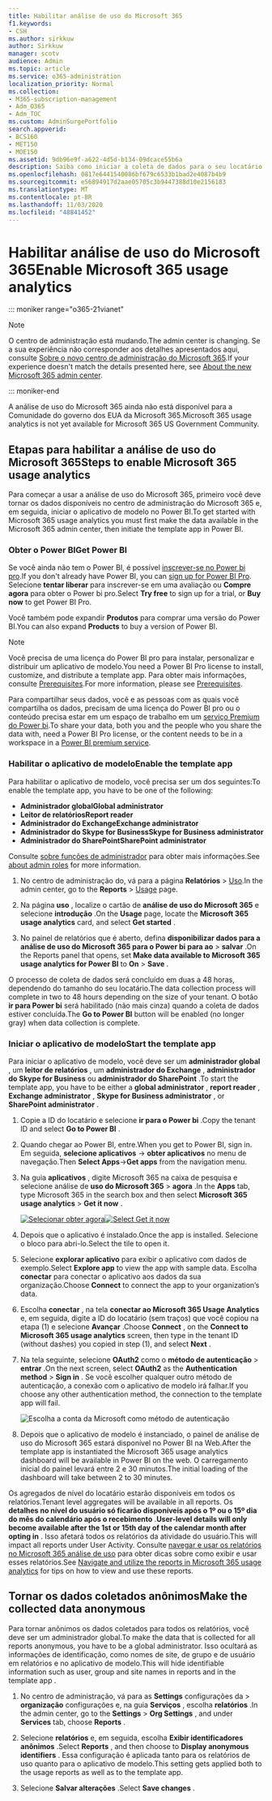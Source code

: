 ```yaml
---
title: Habilitar análise de uso do Microsoft 365
f1.keywords:
- CSH
ms.author: sirkkuw
author: Sirkkuw
manager: scotv
audience: Admin
ms.topic: article
ms.service: o365-administration
localization_priority: Normal
ms.collection:
- M365-subscription-management
- Adm_O365
- Adm_TOC
ms.custom: AdminSurgePortfolio
search.appverid:
- BCS160
- MET150
- MOE150
ms.assetid: 9db96e9f-a622-4d5d-b134-09dcace55b6a
description: Saiba como iniciar a coleta de dados para o seu locatário usando o aplicativo de modelo de análise de uso do Microsoft 365 no Power BI.
ms.openlocfilehash: 0817e6441540086bf679c6533b1bad2e4087b4b9
ms.sourcegitcommit: e56894917d2aae05705c3b9447388d10e2156183
ms.translationtype: MT
ms.contentlocale: pt-BR
ms.lasthandoff: 11/03/2020
ms.locfileid: "48841452"
---
```

# <a name="enable-microsoft-365-usage-analytics"></a><span data-ttu-id="4f19c-103">Habilitar análise de uso do Microsoft 365</span><span class="sxs-lookup"><span data-stu-id="4f19c-103">Enable Microsoft 365 usage analytics</span></span>

::: moniker range="o365-21vianet"

> [!NOTE]
> <span data-ttu-id="4f19c-104">O centro de administração está mudando.</span><span class="sxs-lookup"><span data-stu-id="4f19c-104">The admin center is changing.</span></span> <span data-ttu-id="4f19c-105">Se a sua experiência não corresponder aos detalhes apresentados aqui, consulte [Sobre o novo centro de administração do Microsoft 365](https://docs.microsoft.com/microsoft-365/admin/microsoft-365-admin-center-preview?view=o365-21vianet).</span><span class="sxs-lookup"><span data-stu-id="4f19c-105">If your experience doesn't match the details presented here, see [About the new Microsoft 365 admin center](https://docs.microsoft.com/microsoft-365/admin/microsoft-365-admin-center-preview?view=o365-21vianet).</span></span>

::: moniker-end

<span data-ttu-id="4f19c-106">A análise de uso do Microsoft 365 ainda não está disponível para a Comunidade do governo dos EUA da Microsoft 365.</span><span class="sxs-lookup"><span data-stu-id="4f19c-106">Microsoft 365 usage analytics is not yet available for Microsoft 365 US Government Community.</span></span>
  
## <a name="steps-to-enable-microsoft-365-usage-analytics"></a><span data-ttu-id="4f19c-107">Etapas para habilitar a análise de uso do Microsoft 365</span><span class="sxs-lookup"><span data-stu-id="4f19c-107">Steps to enable Microsoft 365 usage analytics</span></span>

<span data-ttu-id="4f19c-108">Para começar a usar a análise de uso do Microsoft 365, primeiro você deve tornar os dados disponíveis no centro de administração do Microsoft 365 e, em seguida, iniciar o aplicativo de modelo no Power BI.</span><span class="sxs-lookup"><span data-stu-id="4f19c-108">To get started with Microsoft 365 usage analytics you must first make the data available in the Microsoft 365 admin center, then initiate the template app in Power BI.</span></span>
  
### <a name="get-power-bi"></a><span data-ttu-id="4f19c-109">Obter o Power BI</span><span class="sxs-lookup"><span data-stu-id="4f19c-109">Get Power BI</span></span>

<span data-ttu-id="4f19c-110">Se você ainda não tem o Power BI, é possível [inscrever-se no Power bi pro](https://go.microsoft.com/fwlink/p/?linkid=845347).</span><span class="sxs-lookup"><span data-stu-id="4f19c-110">If you don't already have Power BI, you can [sign up for Power BI Pro](https://go.microsoft.com/fwlink/p/?linkid=845347).</span></span> <span data-ttu-id="4f19c-111">Selecione **tentar liberar** para inscrever-se em uma avaliação ou **Compre agora** para obter o Power bi pro.</span><span class="sxs-lookup"><span data-stu-id="4f19c-111">Select **Try free** to sign up for a trial, or **Buy now** to get Power BI Pro.</span></span>
  
  
<span data-ttu-id="4f19c-112">Você também pode expandir **Produtos** para comprar uma versão do Power BI.</span><span class="sxs-lookup"><span data-stu-id="4f19c-112">You can also expand **Products** to buy a version of Power BI.</span></span> 

> [!NOTE]
> <span data-ttu-id="4f19c-113">Você precisa de uma licença do Power BI pro para instalar, personalizar e distribuir um aplicativo de modelo.</span><span class="sxs-lookup"><span data-stu-id="4f19c-113">You need a Power BI Pro license to install, customize, and distribute a template app.</span></span> <span data-ttu-id="4f19c-114">Para obter mais informações, consulte [Prerequisites](https://docs.microsoft.com/power-bi/service-template-apps-install-distribute?source=docs#prerequisites).</span><span class="sxs-lookup"><span data-stu-id="4f19c-114">For more information, please see [Prerequisites](https://docs.microsoft.com/power-bi/service-template-apps-install-distribute?source=docs#prerequisites).</span></span>

<span data-ttu-id="4f19c-115">Para compartilhar seus dados, você e as pessoas com as quais você compartilha os dados, precisam de uma licença do Power BI pro ou o conteúdo precisa estar em um espaço de trabalho em um [serviço Premium do Power bi](https://docs.microsoft.com/power-bi/service-premium-what-is).</span><span class="sxs-lookup"><span data-stu-id="4f19c-115">To share your data, both you and the people who you share the data with, need a Power BI Pro license, or the content needs to be in a workspace in a [Power BI premium service](https://docs.microsoft.com/power-bi/service-premium-what-is).</span></span> 
  
### <a name="enable-the-template-app"></a><span data-ttu-id="4f19c-116">Habilitar o aplicativo de modelo</span><span class="sxs-lookup"><span data-stu-id="4f19c-116">Enable the template app</span></span>

<span data-ttu-id="4f19c-117">Para habilitar o aplicativo de modelo, você precisa ser um dos seguintes:</span><span class="sxs-lookup"><span data-stu-id="4f19c-117">To enable the template app, you have to be one of the following:</span></span> 
- <span data-ttu-id="4f19c-118">**Administrador global**</span><span class="sxs-lookup"><span data-stu-id="4f19c-118">**Global administrator**</span></span>
- <span data-ttu-id="4f19c-119">**Leitor de relatórios**</span><span class="sxs-lookup"><span data-stu-id="4f19c-119">**Report reader**</span></span>
- <span data-ttu-id="4f19c-120">**Administrador do Exchange**</span><span class="sxs-lookup"><span data-stu-id="4f19c-120">**Exchange administrator**</span></span>
- <span data-ttu-id="4f19c-121">**Administrador do Skype for Business**</span><span class="sxs-lookup"><span data-stu-id="4f19c-121">**Skype for Business administrator**</span></span>
- <span data-ttu-id="4f19c-122">**Administrador do SharePoint**</span><span class="sxs-lookup"><span data-stu-id="4f19c-122">**SharePoint administrator**</span></span> 
  
<span data-ttu-id="4f19c-123">Consulte [sobre funções de administrador](../add-users/about-admin-roles.md) para obter mais informações.</span><span class="sxs-lookup"><span data-stu-id="4f19c-123">See [about admin roles](../add-users/about-admin-roles.md) for more information.</span></span> 
  
1. <span data-ttu-id="4f19c-124">No centro de administração do, vá para a página **Relatórios** \> <a href="https://go.microsoft.com/fwlink/p/?linkid=2074756" target="_blank">Uso</a>.</span><span class="sxs-lookup"><span data-stu-id="4f19c-124">In the admin center, go to the **Reports** \> <a href="https://go.microsoft.com/fwlink/p/?linkid=2074756" target="_blank">Usage</a> page.</span></span> 
    
2. <span data-ttu-id="4f19c-125">Na página **uso** , localize o cartão de **análise de uso do Microsoft 365** e selecione **introdução** .</span><span class="sxs-lookup"><span data-stu-id="4f19c-125">On the **Usage** page, locate the **Microsoft 365 usage analytics** card, and select **Get started** .</span></span>
    
3. <span data-ttu-id="4f19c-126">No painel de relatórios que é aberto, defina **disponibilizar dados para a análise de uso do Microsoft 365 para o Power bi** **para ao** \> **salvar** .</span><span class="sxs-lookup"><span data-stu-id="4f19c-126">On the Reports panel that opens, set **Make data available to Microsoft 365 usage analytics for Power BI** to **On** \> **Save** .</span></span> 
  
<span data-ttu-id="4f19c-127">O processo de coleta de dados será concluído em duas a 48 horas, dependendo do tamanho do seu locatário.</span><span class="sxs-lookup"><span data-stu-id="4f19c-127">The data collection process will complete in two to 48 hours depending on the size of your tenant.</span></span> <span data-ttu-id="4f19c-128">O botão **ir para Power bi** será habilitado (não mais cinza) quando a coleta de dados estiver concluída.</span><span class="sxs-lookup"><span data-stu-id="4f19c-128">The **Go to Power BI** button will be enabled (no longer gray) when data collection is complete.</span></span> 
    
### <a name="start-the-template-app"></a><span data-ttu-id="4f19c-129">Iniciar o aplicativo de modelo</span><span class="sxs-lookup"><span data-stu-id="4f19c-129">Start the template app</span></span>

<span data-ttu-id="4f19c-130">Para iniciar o aplicativo de modelo, você deve ser um **administrador global** , um **leitor de relatórios** , um **administrador do Exchange** , **administrador do Skype for Business** ou **administrador do SharePoint** .</span><span class="sxs-lookup"><span data-stu-id="4f19c-130">To start the template app, you have to be either a **global administrator** , **report reader** , **Exchange administrator** , **Skype for Business administrator** , or **SharePoint administrator** .</span></span> 
  
1. <span data-ttu-id="4f19c-131">Copie a ID do locatário e selecione **ir para o Power bi** .</span><span class="sxs-lookup"><span data-stu-id="4f19c-131">Copy the tenant ID and select **Go to Power BI** .</span></span>
    
2.  <span data-ttu-id="4f19c-132">Quando chegar ao Power BI, entre.</span><span class="sxs-lookup"><span data-stu-id="4f19c-132">When you get to Power BI, sign in.</span></span> <span data-ttu-id="4f19c-133">Em seguida, **selecione aplicativos** -> **obter aplicativos** no menu de navegação.</span><span class="sxs-lookup"><span data-stu-id="4f19c-133">Then **Select Apps**->**Get apps** from the navigation menu.</span></span>    
  
3. <span data-ttu-id="4f19c-134">Na guia **aplicativos** , digite Microsoft 365 na caixa de pesquisa e selecione análise de **uso do Microsoft 365** \> **agora** .</span><span class="sxs-lookup"><span data-stu-id="4f19c-134">In the **Apps** tab, type Microsoft 365 in the search box and then select **Microsoft 365 usage analytics** \> **Get it now** .</span></span>

    <span data-ttu-id="4f19c-135">[![Selecionar obter agora](../../media/78102250-9874-4a32-8365-436f13560b52.png)](https://app.powerbi.com/groups/me/getapps/services/cia_microsoft365.microsoft-365-usage-analytics)</span><span class="sxs-lookup"><span data-stu-id="4f19c-135">[![Select Get it now](../../media/78102250-9874-4a32-8365-436f13560b52.png)](https://app.powerbi.com/groups/me/getapps/services/cia_microsoft365.microsoft-365-usage-analytics)</span></span>
    
4.  <span data-ttu-id="4f19c-136">Depois que o aplicativo é instalado.</span><span class="sxs-lookup"><span data-stu-id="4f19c-136">Once the app is installed.</span></span> <span data-ttu-id="4f19c-137">Selecione o bloco para abri-lo.</span><span class="sxs-lookup"><span data-stu-id="4f19c-137">Select the tile to open it.</span></span>

5.  <span data-ttu-id="4f19c-138">Selecione **explorar aplicativo** para exibir o aplicativo com dados de exemplo.</span><span class="sxs-lookup"><span data-stu-id="4f19c-138">Select **Explore app** to view the app with sample data.</span></span> <span data-ttu-id="4f19c-139">Escolha **conectar** para conectar o aplicativo aos dados da sua organização.</span><span class="sxs-lookup"><span data-stu-id="4f19c-139">Choose **Connect** to connect the app to your organization’s data.</span></span>

6.  <span data-ttu-id="4f19c-140">Escolha **conectar** , na tela **conectar ao Microsoft 365 Usage Analytics** e, em seguida, digite a ID do locatário (sem traços) que você copiou na etapa (1) e selecione **Avançar** .</span><span class="sxs-lookup"><span data-stu-id="4f19c-140">Choose **Connect** , on the **Connect to Microsoft 365 usage analytics** screen, then type in the tenant ID (without dashes) you copied in step (1), and select **Next** .</span></span>
    
7. <span data-ttu-id="4f19c-141">Na tela seguinte, selecione **OAuth2** como o **método de autenticação** \> **entrar** .</span><span class="sxs-lookup"><span data-stu-id="4f19c-141">On the next screen, select **OAuth2** as the **Authentication method** \> **Sign in** .</span></span> <span data-ttu-id="4f19c-142">Se você escolher qualquer outro método de autenticação, a conexão com o aplicativo de modelo irá falhar.</span><span class="sxs-lookup"><span data-stu-id="4f19c-142">If you choose any other authentication method, the connection to the template app will fail.</span></span>
    
    ![Escolha a conta da Microsoft como método de autenticação](../../media/ab6f0463-c3f7-4088-a605-67c699fa86adnew.png)
  
8. <span data-ttu-id="4f19c-144">Depois que o aplicativo de modelo é instanciado, o painel de análise de uso do Microsoft 365 estará disponível no Power BI na Web.</span><span class="sxs-lookup"><span data-stu-id="4f19c-144">After the template app is instantiated the Microsoft 365 usage analytics dashboard will be available in Power BI on the web.</span></span> <span data-ttu-id="4f19c-145">O carregamento inicial do painel levará entre 2 e 30 minutos.</span><span class="sxs-lookup"><span data-stu-id="4f19c-145">The initial loading of the dashboard will take between 2 to 30 minutes.</span></span>
  
<span data-ttu-id="4f19c-146">Os agregados de nível do locatário estarão disponíveis em todos os relatórios.</span><span class="sxs-lookup"><span data-stu-id="4f19c-146">Tenant level aggregates will be available in all reports.</span></span> <span data-ttu-id="4f19c-147">Os **detalhes no nível do usuário só ficarão disponíveis após o 1º ou o 15º dia do mês do calendário após o recebimento** .</span><span class="sxs-lookup"><span data-stu-id="4f19c-147">**User-level details will only become available after the 1st or 15th day of the calendar month after opting in** .</span></span> <span data-ttu-id="4f19c-148">Isso afetará todos os relatórios da atividade do usuário.</span><span class="sxs-lookup"><span data-stu-id="4f19c-148">This will impact all reports under User Activity.</span></span> <span data-ttu-id="4f19c-149">Consulte [navegar e usar os relatórios no Microsoft 365 análise de uso](navigate-and-utilize-reports.md) para obter dicas sobre como exibir e usar esses relatórios.</span><span class="sxs-lookup"><span data-stu-id="4f19c-149">See [Navigate and utilize the reports in Microsoft 365 usage analytics](navigate-and-utilize-reports.md) for tips on how to view and use these reports.</span></span>
    
## <a name="make-the-collected-data-anonymous"></a><span data-ttu-id="4f19c-150">Tornar os dados coletados anônimos</span><span class="sxs-lookup"><span data-stu-id="4f19c-150">Make the collected data anonymous</span></span>

<span data-ttu-id="4f19c-151">Para tornar anônimos os dados coletados para todos os relatórios, você deve ser um administrador global.</span><span class="sxs-lookup"><span data-stu-id="4f19c-151">To make the data that is collected for all reports anonymous, you have to be a global administrator.</span></span> <span data-ttu-id="4f19c-152">Isso ocultará as informações de identificação, como nomes de site, de grupo e de usuário em relatórios e no aplicativo de modelo.</span><span class="sxs-lookup"><span data-stu-id="4f19c-152">This will hide identifiable information such as user, group and site names in reports and in the template app .</span></span>
  
1. <span data-ttu-id="4f19c-153">No centro de administração, vá para as **Settings** configurações da \> **organização** configurações e, na guia **Serviços** , escolha **relatórios** .</span><span class="sxs-lookup"><span data-stu-id="4f19c-153">In the admin center, go to the **Settings** \> **Org Settings** , and under **Services** tab, choose **Reports** .</span></span>
    
2. <span data-ttu-id="4f19c-154">Selecione **relatórios** e, em seguida, escolha **Exibir identificadores anônimos** .</span><span class="sxs-lookup"><span data-stu-id="4f19c-154">Select **Reports** , and then choose to **Display anonymous identifiers** .</span></span> <span data-ttu-id="4f19c-155">Essa configuração é aplicada tanto para os relatórios de uso quanto para o aplicativo de modelo.</span><span class="sxs-lookup"><span data-stu-id="4f19c-155">This setting gets applied both to the usage reports as well as to the template app.</span></span>
  
3. <span data-ttu-id="4f19c-156">Selecione **Salvar alterações** .</span><span class="sxs-lookup"><span data-stu-id="4f19c-156">Select **Save changes** .</span></span>
